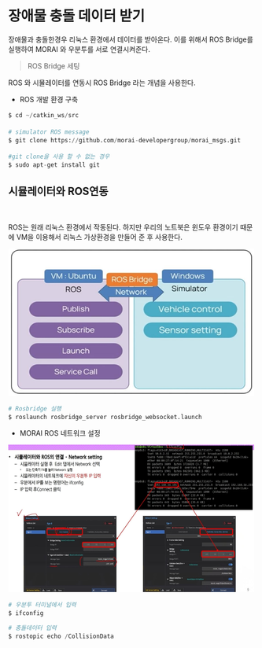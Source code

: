 #  장애물 충돌 데이터 받기

장애물과 충돌한경우 리눅스 환경에서 데이터를 받아온다. 이를 위해서 ROS Bridge를 실행하여 MORAI 와 우분투를 서로 연결시켜준다.

> ROS Bridge 세팅 

 ROS 와 시뮬레이터를 연동시 ROS Bridge 라는 개념을 사용한다. 
- ROS 개발 환경 구축

```py
$ cd ~/catkin_ws/src

# simulator ROS message
$ git clone https://github.com/morai-developergroup/morai_msgs.git

#git clone을 사용 할 수 없는 경우
$ sudo apt-get install git

```

## 시뮬레이터와 ROS연동

<br>

ROS는 원래 리눅스 환경에서 작동된다. 하지만 우리의 노트북은 윈도우 환경이기 때문에 VM을 이용해서 리눅스 가상환경을 만들어 준 후 사용한다.

<img src="https://github.com/MG-Jang/img/blob/main/ros-simulator.JPG?raw=tru"  width="500" height="300">

```py
# Rosbridge 실행
$ roslaunch rosbridge_server rosbridge_websocket.launch
```

- MORAI ROS 네트워크 설정

<img src="https://github.com/MG-Jang/img/blob/main/ros-morai-network-setting.JPG?raw=true"  width="500" height="300">

```py
# 우분투 터미널에서 입력
$ ifconfig
```


```py
# 충돌데이터 입력
$ rostopic echo /CollisionData
```